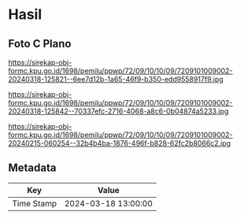 # Hasil

## Foto C Plano

https://sirekap-obj-formc.kpu.go.id/1698/pemilu/ppwp/72/09/10/10/09/7209101009002-20240318-125821--6ee7d12b-1a65-46f9-b350-edd9558917f9.jpg

https://sirekap-obj-formc.kpu.go.id/1698/pemilu/ppwp/72/09/10/10/09/7209101009002-20240318-125842--70337efc-2716-4068-a8c6-0b04874a5233.jpg

https://sirekap-obj-formc.kpu.go.id/1698/pemilu/ppwp/72/09/10/10/09/7209101009002-20240215-060254--32b4b4ba-1876-496f-b828-62fc2b8066c2.jpg


## Metadata

| Key        | Value               |
| ---------- | ------------------- |
| Time Stamp | 2024-03-18 13:00:00 |



